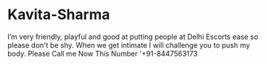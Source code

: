 # Kavita-Sharma
I’m very friendly, playful and good at putting people at Delhi Escorts ease so please don't be shy. When we get intimate I will challenge you to push my body. Please Call me Now This Number '+91-8447563173
